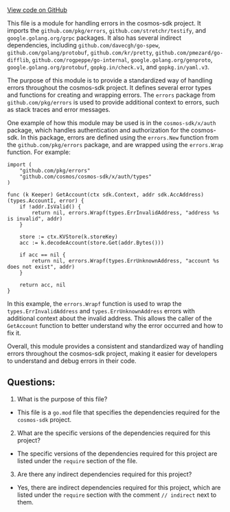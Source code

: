 [View code on GitHub](https://github.com/cosmos/cosmos-sdk/blob/main/errors/go.mod)

This file is a module for handling errors in the cosmos-sdk project. It imports the `github.com/pkg/errors`, `github.com/stretchr/testify`, and `google.golang.org/grpc` packages. It also has several indirect dependencies, including `github.com/davecgh/go-spew`, `github.com/golang/protobuf`, `github.com/kr/pretty`, `github.com/pmezard/go-difflib`, `github.com/rogpeppe/go-internal`, `google.golang.org/genproto`, `google.golang.org/protobuf`, `gopkg.in/check.v1`, and `gopkg.in/yaml.v3`.

The purpose of this module is to provide a standardized way of handling errors throughout the cosmos-sdk project. It defines several error types and functions for creating and wrapping errors. The `errors` package from `github.com/pkg/errors` is used to provide additional context to errors, such as stack traces and error messages.

One example of how this module may be used is in the `cosmos-sdk/x/auth` package, which handles authentication and authorization for the cosmos-sdk. In this package, errors are defined using the `errors.New` function from the `github.com/pkg/errors` package, and are wrapped using the `errors.Wrap` function. For example:

```
import (
    "github.com/pkg/errors"
    "github.com/cosmos/cosmos-sdk/x/auth/types"
)

func (k Keeper) GetAccount(ctx sdk.Context, addr sdk.AccAddress) (types.AccountI, error) {
    if !addr.IsValid() {
        return nil, errors.Wrapf(types.ErrInvalidAddress, "address %s is invalid", addr)
    }

    store := ctx.KVStore(k.storeKey)
    acc := k.decodeAccount(store.Get(addr.Bytes()))

    if acc == nil {
        return nil, errors.Wrapf(types.ErrUnknownAddress, "account %s does not exist", addr)
    }

    return acc, nil
}
```

In this example, the `errors.Wrapf` function is used to wrap the `types.ErrInvalidAddress` and `types.ErrUnknownAddress` errors with additional context about the invalid address. This allows the caller of the `GetAccount` function to better understand why the error occurred and how to fix it.

Overall, this module provides a consistent and standardized way of handling errors throughout the cosmos-sdk project, making it easier for developers to understand and debug errors in their code.
## Questions: 
 1. What is the purpose of this file?
- This file is a `go.mod` file that specifies the dependencies required for the `cosmos-sdk` project.

2. What are the specific versions of the dependencies required for this project?
- The specific versions of the dependencies required for this project are listed under the `require` section of the file.

3. Are there any indirect dependencies required for this project?
- Yes, there are indirect dependencies required for this project, which are listed under the `require` section with the comment `// indirect` next to them.